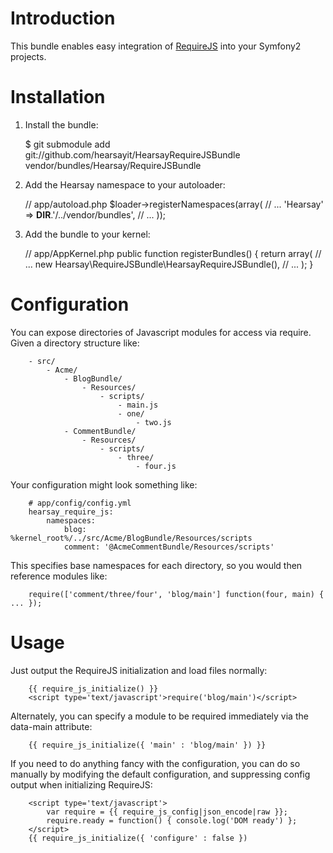 Introduction
============

This bundle enables easy integration of [RequireJS](http://requirejs.org) into
your Symfony2 projects.

Installation
============

  1. Install the bundle:

        $ git submodule add git://github.com/hearsayit/HearsayRequireJSBundle vendor/bundles/Hearsay/RequireJSBundle

  2. Add the Hearsay namespace to your autoloader:

        // app/autoload.php
        $loader->registerNamespaces(array(
            // ...
            'Hearsay' => __DIR__.'/../vendor/bundles',
            // ...
        ));

  3. Add the bundle to your kernel:
        
        // app/AppKernel.php
        public function registerBundles()
        {
            return array(
                // ...
                new Hearsay\RequireJSBundle\HearsayRequireJSBundle(),
                // ...
            );
        }

Configuration
=============

You can expose directories of Javascript modules for access via require.  Given
a directory structure like:

        - src/
            - Acme/
                - BlogBundle/
                    - Resources/
                        - scripts/
                            - main.js
                            - one/
                                - two.js
                - CommentBundle/
                    - Resources/
                        - scripts/
                            - three/
                                - four.js

Your configuration might look something like:

        # app/config/config.yml
        hearsay_require_js:
            namespaces:
                blog: %kernel_root%/../src/Acme/BlogBundle/Resources/scripts
                comment: '@AcmeCommentBundle/Resources/scripts'

This specifies base namespaces for each directory, so you would then reference
modules like:

        require(['comment/three/four', 'blog/main'] function(four, main) { ... });

Usage
=====

Just output the RequireJS initialization and load files normally:

        {{ require_js_initialize() }}
        <script type='text/javascript'>require('blog/main')</script>

Alternately, you can specify a module to be required immediately via the
data-main attribute:

        {{ require_js_initialize({ 'main' : 'blog/main' }) }}

If you need to do anything fancy with the configuration, you can do so
manually by modifying the default configuration, and suppressing config output
when initializing RequireJS:

        <script type='text/javascript'>
            var require = {{ require_js_config|json_encode|raw }};
            require.ready = function() { console.log('DOM ready') };
        </script>
        {{ require_js_initialize({ 'configure' : false })
